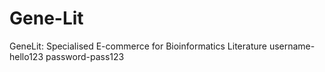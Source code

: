 # Gene-Lit
GeneLit: Specialised E-commerce for Bioinformatics Literature
username-hello123
password-pass123
